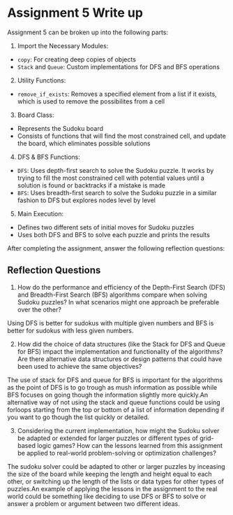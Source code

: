 # Assignment 5 Write up

Assignment 5 can be broken up into the following parts:
1. Import the Necessary Modules:
- `copy`: For creating deep copies of objects
- `Stack` and `Queue`: Custom implementations for DFS and BFS operations
2. Utility Functions: 
- `remove_if_exists`: Removes a specified element from a list if it exists, which is used to remove the possibilites from a cell
3. Board Class:
- Represents the Sudoku board
- Consists of functions that will find the most constrained cell, and update the board, which eliminates possible solutions
4. DFS & BFS Functions:
- `DFS`: Uses depth-first search to solve the Sudoku puzzle. It works by trying to fill the most constrained cell with potential values until a solution is found or backtracks if a mistake is made
- `BFS`: Uses breadth-first search to solve the Sudoku puzzle in a similar fashion to DFS but explores nodes level by level
5. Main Execution:
- Defines two different sets of initial moves for Sudoku puzzles
- Uses both DFS and BFS to solve each puzzle and prints the results


After completing the assignment, answer the following reflection questions:

## Reflection Questions

1. How do the performance and efficiency of the Depth-First Search (DFS) and Breadth-First Search (BFS) algorithms compare when solving Sudoku puzzles? In what scenarios might one approach be preferable over the other?

Using DFS is better for sudokus with multiple given numbers and BFS is better for sudokus with less given numbers.

2. How did the choice of data structures (like the Stack for DFS and Queue for BFS) impact the implementation and functionality of the algorithms? Are there alternative data structures or design patterns that could have been used to achieve the same objectives?

The use of stack for DFS and queue for BFS is important for the algorithms as the point of DFS is to go trough as mush information as possible while BFS focuses on going though the information slightly more quickly.An alternative way of not using the stack and queue functions could be using forloops starting from the top or bottom of a list of information depending if you want to go though the list quickly or detailed.

3. Considering the current implementation, how might the Sudoku solver be adapted or extended for larger puzzles or different types of grid-based logic games? How can the lessons learned from this assignment be applied to real-world problem-solving or optimization challenges?

The sudoku solver could be adapted to other or larger puzzles by inceasing the size of the board while keeping the length and height equal to each other, or switching up the length of the lists or data types for other types of puzzles.An example of applying the lessons in the assignment to the real world could be something like deciding to use DFS or BFS to solve or answer a problem or argument between two different ideas.
